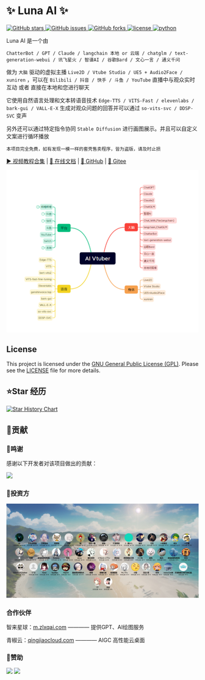 # ✨ Luna AI ✨

<a href="//github.com/Ikaros-521/AI-Vtuber/stargazers">
    <img alt="GitHub stars" src="https://img.shields.io/github/stars/Ikaros-521/AI-Vtuber?color=%09%2300BFFF&style=flat-square">
</a>
<a href="//github.com/Ikaros-521/AI-Vtuber/issues">
    <img alt="GitHub issues" src="https://img.shields.io/github/issues/Ikaros-521/AI-Vtuber?color=Emerald%20green&style=flat-square">
</a>
<a href="//github.com/Ikaros-521/AI-Vtuber/network">
    <img alt="GitHub forks" src="https://img.shields.io/github/forks/Ikaros-521/AI-Vtuber?color=%2300BFFF&style=flat-square">
</a>
<a href="/LICENSE">
    <img src="https://img.shields.io/github/license/Ikaros-521/AI-Vtuber.svg" alt="license">
</a>
<a href="//www.python.org">
    <img src="https://img.shields.io/badge/python-3.10+-blue.svg" alt="python">
</a>

Luna AI 是一个由

`ChatterBot / GPT / Claude / langchain 本地 or 云端 / chatglm / text-generation-webui / 讯飞星火 / 智谱AI / 谷歌Bard / 文心一言 / 通义千问`

做为 `大脑` 驱动的虚拟主播 `Live2D / Vtube Studio / UE5 + Audio2Face / xuniren` ，可以在 `Bilibili / 抖音 / 快手 / 斗鱼 / YouTube` 直播中与观众实时互动 或者 直接在本地和您进行聊天

它使用自然语言处理和文本转语音技术 `Edge-TTS / VITS-Fast / elevenlabs / bark-gui / VALL-E-X` 生成对观众问题的回答并可以通过 `so-vits-svc / DDSP-SVC` 变声

另外还可以通过特定指令协同 `Stable Diffusion` 进行画图展示。并且可以自定义文案进行循环播放

```
本项目完全免费，如有发现一模一样的套壳售卖程序，皆为盗版，请及时止损
```

<a href="//space.bilibili.com/3709626/channel/collectiondetail?sid=1422512" target="_blank">▶︎ 视频教程合集</span></a>
<span> | </span>
<a href="//luna.docs.ie.cx">📄 在线文档</span></a>
<span> | </span>
<a href="//github.com/Ikaros-521/AI-Vtuber" target="_blank">🍉 GitHub</span></a>
<span> | </span>
<a href="//gitee.com/ikaros-521/AI-Vtuber" target="_blank">🍓 Gitee</span></a>

![思维导图](./docs/xmind.png)

## License

This project is licensed under the [GNU General Public License (GPL)](./LICENSE). Please see the [LICENSE](./LICENSE) file for more details.

## ⭐️Star 经历

[![Star History Chart](https://api.star-history.com/svg?repos=Ikaros-521/AI-Vtuber&type=Date)](https://star-history.com/#Ikaros-521/AI-Vtuber&Date)

## 🤝贡献

### 🎉鸣谢

感谢以下开发者对该项目做出的贡献：

<a href="https://github.com/Ikaros-521/AI-Vtuber/graphs/contributors">
  <img src="https://contrib.rocks/image?repo=Ikaros-521/AI-Vtuber" />
</a>

### 💸投资方

![image](./docs/投资人/invest.png)

### 合作伙伴

智来星球：[m.zlxqai.com](http://m.zlxqai.com/)  ———— 提供GPT、AI绘图服务  

青椒云：[qingjiaocloud.com](https://account.qingjiaocloud.com/signin?inviteCode=4Q92ROBQ)  ———— AIGC 高性能云桌面  

### 🙌赞助

<div>
  <img src="https://images.cnblogs.com/cnblogs_com/ikaros-521/2328032/o_230719075908_%E6%94%AF%E4%BB%98%E5%AE%9D.png" style="width: 200px;">
  <img src="https://images.cnblogs.com/cnblogs_com/ikaros-521/2328032/o_230719075908_%E5%BE%AE%E4%BF%A1.png" style="width: 230px;">
</div>